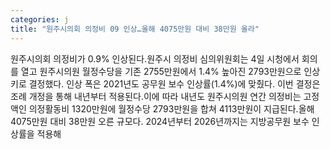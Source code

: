 ```yaml
---
categories: j
title: "원주시의회 의정비 09 인상…올해 4075만원 대비 38만원 올라"
---
```

원주시의회 의정비가 0.9% 인상된다.원주시 의정비 심의위원회는 4일 시청에서 회의를 열고 원주시의원 월정수당을 기존 2755만원에서 1.4% 높아진 2793만원으로 인상키로 결정했다. 인상 폭은 2021년도 공무원 보수 인상률(1.4%)에 맞췄다. 이번 결정은 조례 개정을 통해 내년부터 적용된다.이에 따라 내년도 원주시의원 연간 의정비는 고정액인 의정활동비 1320만원에 월정수당 2793만원을 합쳐 4113만원이 지급된다.올해 4075만원 대비 38만원 오른 규모다. 2024년부터 2026년까지는 지방공무원 보수 인상률을 적용해